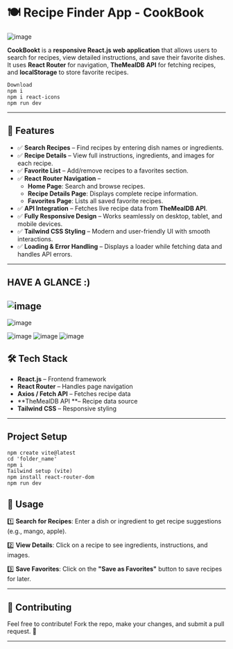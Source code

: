 
# 🍽️ Recipe Finder App - CookBook

![image](https://github.com/user-attachments/assets/0ec5db8a-bb00-4970-aec5-1962aed9bb62)

**CookBookt** is a **responsive React.js web application** that allows users to search for recipes, view detailed instructions, and save their favorite dishes. It uses **React Router** for navigation, **TheMealDB API** for fetching recipes, and **localStorage** to store favorite recipes.  

```
Download
npm i
npm i react-icons
npm run dev
```
---

## 🚀 Features  

- ✅ **Search Recipes** – Find recipes by entering dish names or ingredients.  
- ✅ **Recipe Details** – View full instructions, ingredients, and images for each recipe.  
- ✅ **Favorite List** – Add/remove recipes to a favorites section.
- ✅ **React Router Navigation** –  
  - **Home Page**: Search and browse recipes.  
  - **Recipe Details Page**: Displays complete recipe information.  
  - **Favorites Page**: Lists all saved favorite recipes.  
- ✅ **API Integration** – Fetches live recipe data from **TheMealDB API**.  
- ✅ **Fully Responsive Design** – Works seamlessly on desktop, tablet, and mobile devices.  
- ✅ **Tailwind CSS Styling** – Modern and user-friendly UI with smooth interactions.  
- ✅ **Loading & Error Handling** – Displays a loader while fetching data and handles API errors.  

---
## HAVE A GLANCE :)
![image](https://github.com/user-attachments/assets/94098f51-754b-4cd2-8e54-7a533a265b34)
------------------------------------------------------------------------------------

![image](https://github.com/user-attachments/assets/0ec5db8a-bb00-4970-aec5-1962aed9bb62)

![image](https://github.com/user-attachments/assets/a239b432-e212-46a4-9841-3a4cec687326)
![image](https://github.com/user-attachments/assets/059910ee-d959-455a-b8ac-1bd58142352b)
![image](https://github.com/user-attachments/assets/64e413e1-d267-462a-a171-67dd031db764)



## 🛠️ Tech Stack  

- **React.js** – Frontend framework  
- **React Router** – Handles page navigation  
- **Axios / Fetch API** – Fetches recipe data  
- **TheMealDB API **– Recipe data source  
- **Tailwind CSS** – Responsive styling  

---
 ## Project Setup
 ```
npm create vite@latest
cd 'folder_name'
npm i
Tailwind setup (vite)
npm install react-router-dom
npm run dev
```

## 📌 Usage  

1️⃣ **Search for Recipes**: Enter a dish or ingredient to get recipe suggestions (e.g., mango, apple).  

2️⃣ **View Details**: Click on a recipe to see ingredients, instructions, and images.  

3️⃣ **Save Favorites**: Click on the **"Save as Favorites"** button to save recipes for later.  

---

## 🤝 Contributing  

Feel free to contribute! Fork the repo, make your changes, and submit a pull request. 🚀  

---


